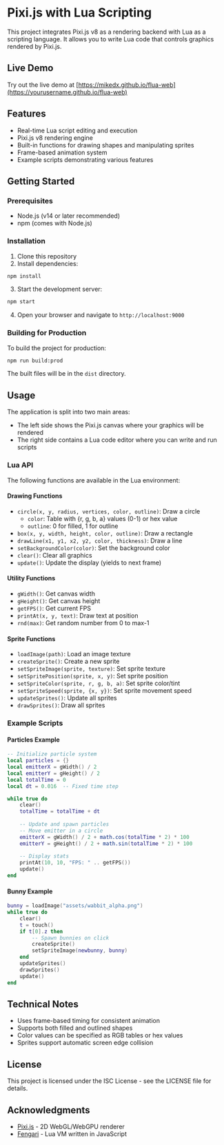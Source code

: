 # Pixi.js with Lua Scripting

This project integrates Pixi.js v8 as a rendering backend with Lua as a scripting language. It allows you to write Lua code that controls graphics rendered by Pixi.js.

## Live Demo

Try out the live demo at [https://mikedx.github.io/flua-web](https://yourusername.github.io/flua-web)

## Features

- Real-time Lua script editing and execution
- Pixi.js v8 rendering engine
- Built-in functions for drawing shapes and manipulating sprites
- Frame-based animation system
- Example scripts demonstrating various features

## Getting Started

### Prerequisites

- Node.js (v14 or later recommended)
- npm (comes with Node.js)

### Installation

1. Clone this repository
2. Install dependencies:

```bash
npm install
```

3. Start the development server:

```bash
npm start
```

4. Open your browser and navigate to `http://localhost:9000`

### Building for Production

To build the project for production:

```bash
npm run build:prod
```

The built files will be in the `dist` directory.

## Usage

The application is split into two main areas:
- The left side shows the Pixi.js canvas where your graphics will be rendered
- The right side contains a Lua code editor where you can write and run scripts

### Lua API

The following functions are available in the Lua environment:

#### Drawing Functions

- `circle(x, y, radius, vertices, color, outline)`: Draw a circle
  - `color`: Table with {r, g, b, a} values (0-1) or hex value
  - `outline`: 0 for filled, 1 for outline
- `box(x, y, width, height, color, outline)`: Draw a rectangle
- `drawLine(x1, y1, x2, y2, color, thickness)`: Draw a line
- `setBackgroundColor(color)`: Set the background color
- `clear()`: Clear all graphics
- `update()`: Update the display (yields to next frame)

#### Utility Functions

- `gWidth()`: Get canvas width
- `gHeight()`: Get canvas height
- `getFPS()`: Get current FPS
- `printAt(x, y, text)`: Draw text at position
- `rnd(max)`: Get random number from 0 to max-1

#### Sprite Functions

- `loadImage(path)`: Load an image texture
- `createSprite()`: Create a new sprite
- `setSpriteImage(sprite, texture)`: Set sprite texture
- `setSpritePosition(sprite, x, y)`: Set sprite position
- `setSpriteColor(sprite, r, g, b, a)`: Set sprite color/tint
- `setSpriteSpeed(sprite, {x, y})`: Set sprite movement speed
- `updateSprites()`: Update all sprites
- `drawSprites()`: Draw all sprites

### Example Scripts

#### Particles Example
```lua
-- Initialize particle system
local particles = {}
local emitterX = gWidth() / 2
local emitterY = gHeight() / 2
local totalTime = 0
local dt = 0.016  -- Fixed time step

while true do
    clear()
    totalTime = totalTime + dt
    
    -- Update and spawn particles
    -- Move emitter in a circle
    emitterX = gWidth() / 2 + math.cos(totalTime * 2) * 100
    emitterY = gHeight() / 2 + math.sin(totalTime * 2) * 100
    
    -- Display stats
    printAt(10, 10, "FPS: " .. getFPS())
    update()
end
```

#### Bunny Example
```lua
bunny = loadImage("assets/wabbit_alpha.png")
while true do
    clear()
    t = touch()
    if t[0].z then
        -- Spawn bunnies on click
        createSprite()
        setSpriteImage(newbunny, bunny)
    end
    updateSprites()
    drawSprites()
    update()
end
```

## Technical Notes

- Uses frame-based timing for consistent animation
- Supports both filled and outlined shapes
- Color values can be specified as RGB tables or hex values
- Sprites support automatic screen edge collision

## License

This project is licensed under the ISC License - see the LICENSE file for details.

## Acknowledgments

- [Pixi.js](https://pixijs.com/) - 2D WebGL/WebGPU renderer
- [Fengari](https://fengari.io/) - Lua VM written in JavaScript 